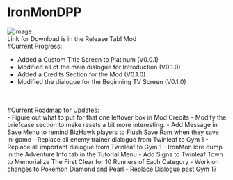 # IronMonDPP
![image](https://user-images.githubusercontent.com/109924208/180869990-687c86f9-5a3c-4b7f-9a29-e9b5d5dc129d.png)
<br>Link for Download is in the Release Tab!
Mod
<br>#Current Progress:
- Added a Custom Title Screen to Platinum (V0.0.1)
- Modified all of the main dialogue for Introduction (V0.1.0)
- Added a Credits Section for the Mod (V0.1.0)
- Modified the dialogue for the Beginning TV Screen (V0.1.0)
<br>
<br>#Current Roadmap for Updates:<br>
- Figure out what to put for that one leftover box in Mod Credits
- Modify the briefcase section to make resets a bit more interesting.
- Add Message in Save Menu to remind BizHawk players to Flush Save Ram when they save in-game
- Replace all enemy trainer dialogue from Twinleaf to Gym 1
- Replace all important dialogue from Twinleaf to Gym 1
- IronMon lore dump in the Adventure Info tab in the Tutorial Menu
- Add Signs to Twinleaf Town to Memorialize The First Clear for 10 Runners of Each Category
- Work on changes to Pokemon Diamond and Pearl
- Replace Dialogue past Gym 1?
  
  

